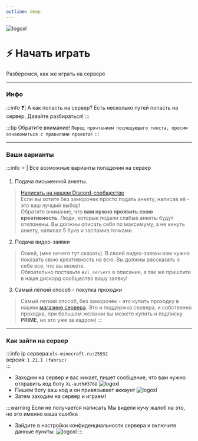 ```yaml
---
outline: deep
---
```


![logoxl](/images/xlwaytoplay.png)
# ⚡ Начать играть
Разберемся, как же играть на сервере

---
### Инфо
:::info ❓| А как попасть на сервер?
Есть несколько путей попасть на сервер. Давайте разбираться!
:::

:::tip Обратите внимание!
`Перед прочтением последующего текста, просим ознакомиться с правилами проекта!`
:::

---

### Ваши варианты
:::info ⭐ | Все возможные варианты попадения на сервер
1. Подача письменной анкеты.
> [Написать на нашем Discord-сообществе](https://discord.com/invite/zFkXA9ETq5)
> <br>Если вы хотите без заморочек просто подать анкету, написав её - это ваш лучший выбор! </br>
> Обратите внимание, что **вам нужно проявить свою креативность**.
> Люди, которые подали слабые анкеты будут отклонены. Вы должны описать себя по максимуму, а не кинуть анкету, написал 5 букв и заспамив точками.
2. Подача видео-заявки
>  Оокей, (мне нечего тут сказать).
> В своей видео-заявки вам нужно показать свою креативность на всю. Вы должны рассказать о себе все, что вы можете.
> <br>Обязательно поставьте ```#xl_servers``` в описание, а так же пришлите в наше дискорд сообщество вашу заявку!</br>
3. Самый лёгкий способ - покупка проходки
> Самый легкий способ, без заморочек - это купить проходку в нашем [магазине сервера](https://xl-servers.easydonate.ru/).
> Это и поддержка сервера, и собственно проходка, при большом желании вы можете купить и подписку **PRIME**, но это уже за кадром)
:::

---

### Как зайти на сервер
:::info
ip сервера:```xls-minecraft.ru:25932```
<br>версия: ```1.21.1 (fabric)```</br>
:::
- Заходим на сервер и вас кикает, пишет сообщение, что вам нужно отправить код боту `XL-auth#3768`
![logoxl](/images/botavatar.png)
- Пишем боту ваш код и он привязывает аккаунт
![logoxl](/images/botmessage.png)
- Затем заходим на сервер и играем!

:::warning Если не получается написать
Мы видели кучу жалоб на это, но это именно ваша ошибка
- Зайдите в настройки конфиденциальности сервера и включите данные пункты:
![logoxl](/images/botconfident.png)
:::